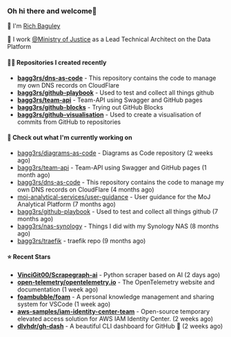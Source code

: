### Oh hi there and welcome👋

👐 I'm [Rich Baguley](https://richardbaguley.com/about)

🏢 I work [@Ministry of Justice](https://github.com/ministryofjustice) as a Lead Technical Architect on the Data Platform

#### 👨‍💻 Repositories I created recently
- **[bagg3rs/dns-as-code](https://github.com/bagg3rs/dns-as-code)** - This repository contains the code to manage my own DNS records on CloudFlare
- **[bagg3rs/github-playbook](https://github.com/bagg3rs/github-playbook)** - Used to test and collect all things github
- **[bagg3rs/team-api](https://github.com/bagg3rs/team-api)** - Team-API using Swagger and GitHub pages
- **[bagg3rs/github-blocks](https://github.com/bagg3rs/github-blocks)** - Trying out GitHub Blocks
- **[bagg3rs/github-visualisation](https://github.com/bagg3rs/github-visualisation)** - Used to create a visualisation of commits from GitHub to repositories

#### 👷 Check out what I'm currently working on

- [bagg3rs/diagrams-as-code](https://github.com/bagg3rs/diagrams-as-code) - Diagrams as Code repository (2 weeks ago)
- [bagg3rs/team-api](https://github.com/bagg3rs/team-api) - Team-API using Swagger and GitHub pages (1 month ago)
- [bagg3rs/dns-as-code](https://github.com/bagg3rs/dns-as-code) - This repository contains the code to manage my own DNS records on CloudFlare (4 months ago)
- [moj-analytical-services/user-guidance](https://github.com/moj-analytical-services/user-guidance) - User guidance for the MoJ Analytical Platform (7 months ago)
- [bagg3rs/github-playbook](https://github.com/bagg3rs/github-playbook) - Used to test and collect all things github (7 months ago)
- [bagg3rs/nas-synology](https://github.com/bagg3rs/nas-synology) - Things I did with my Synology NAS (8 months ago)
- [bagg3rs/traefik](https://github.com/bagg3rs/traefik) - traefik repo (9 months ago)

#### ⭐ Recent Stars


- **[VinciGit00/Scrapegraph-ai](https://github.com/VinciGit00/Scrapegraph-ai)** - Python scraper based on AI (2 days ago)
- **[open-telemetry/opentelemetry.io](https://github.com/open-telemetry/opentelemetry.io)** - The OpenTelemetry website and documentation (1 week ago)
- **[foambubble/foam](https://github.com/foambubble/foam)** - A personal knowledge management and sharing system for VSCode (1 week ago)
- **[aws-samples/iam-identity-center-team](https://github.com/aws-samples/iam-identity-center-team)** - Open-source temporary elevated access solution for AWS IAM Identity Center. (2 weeks ago)
- **[dlvhdr/gh-dash](https://github.com/dlvhdr/gh-dash)** - A beautiful CLI dashboard for GitHub 🚀  (2 weeks ago)
